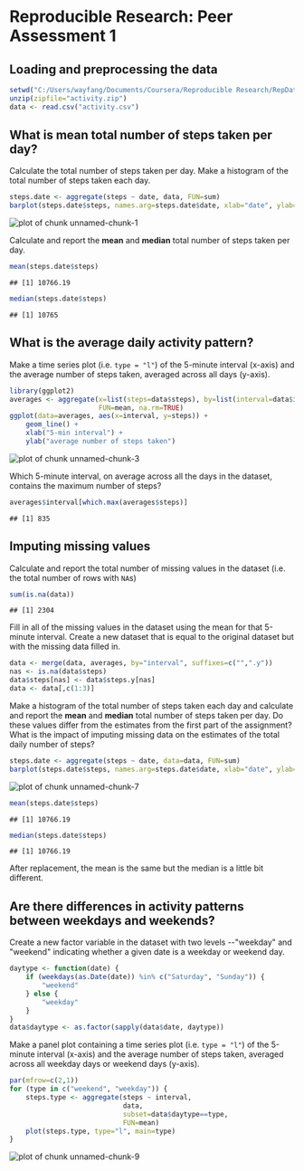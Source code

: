 # Reproducible Research: Peer Assessment 1

## Loading and preprocessing the data


```r
setwd("C:/Users/wayfang/Documents/Coursera/Reproducible Research/RepData_PeerAssessment1")
unzip(zipfile="activity.zip")
data <- read.csv("activity.csv")
```

## What is mean total number of steps taken per day?

Calculate the total number of steps taken per day.  Make a histogram of the total number of steps taken each day.

```r
steps.date <- aggregate(steps ~ date, data, FUN=sum)
barplot(steps.date$steps, names.arg=steps.date$date, xlab="date", ylab="steps")
```

![plot of chunk unnamed-chunk-1](figure/unnamed-chunk-1-1.png) 

Calculate and report the **mean** and **median** total number of steps taken per day.

```r
mean(steps.date$steps)
```

```
## [1] 10766.19
```

```r
median(steps.date$steps)
```

```
## [1] 10765
```

## What is the average daily activity pattern?

Make a time series plot (i.e. `type = "l"`) of the 5-minute interval (x-axis) and the average number of steps taken, averaged across all days (y-axis).

```r
library(ggplot2)
averages <- aggregate(x=list(steps=data$steps), by=list(interval=data$interval),
                      FUN=mean, na.rm=TRUE)
ggplot(data=averages, aes(x=interval, y=steps)) +
    geom_line() +
    xlab("5-min interval") +
    ylab("average number of steps taken")
```

![plot of chunk unnamed-chunk-3](figure/unnamed-chunk-3-1.png) 

Which 5-minute interval, on average across all the days in the dataset, contains the maximum number of steps?

```r
averages$interval[which.max(averages$steps)]
```

```
## [1] 835
```

## Imputing missing values

Calculate and report the total number of missing values in the dataset (i.e. the total number of rows with `NA`s)


```r
sum(is.na(data))
```

```
## [1] 2304
```

Fill in all of the missing values in the dataset using the mean for that 5-minute interval.  Create a new dataset that is equal to the original dataset but with the missing data filled in.


```r
data <- merge(data, averages, by="interval", suffixes=c("",".y"))
nas <- is.na(data$steps)
data$steps[nas] <- data$steps.y[nas]
data <- data[,c(1:3)]
```

Make a histogram of the total number of steps taken each day and calculate and report the **mean** and **median** total number of steps taken per day. Do these values differ from the estimates from the first part of the assignment? What is the impact of imputing missing data on the estimates of the total daily number of steps?


```r
steps.date <- aggregate(steps ~ date, data=data, FUN=sum)
barplot(steps.date$steps, names.arg=steps.date$date, xlab="date", ylab="steps")
```

![plot of chunk unnamed-chunk-7](figure/unnamed-chunk-7-1.png) 

```r
mean(steps.date$steps)
```

```
## [1] 10766.19
```

```r
median(steps.date$steps)
```

```
## [1] 10766.19
```

After replacement, the mean is the same but the median is a little bit different.

## Are there differences in activity patterns between weekdays and weekends?

Create a new factor variable in the dataset with two levels --"weekday" and "weekend" indicating whether a given date is a weekday or weekend day.


```r
daytype <- function(date) {
    if (weekdays(as.Date(date)) %in% c("Saturday", "Sunday")) {
        "weekend"
    } else {
        "weekday"
    }
}
data$daytype <- as.factor(sapply(data$date, daytype))
```

Make a panel plot containing a time series plot (i.e. `type = "l"`) of the 5-minute interval (x-axis) and the average number of steps taken, averaged across all weekday days or weekend days (y-axis).


```r
par(mfrow=c(2,1))
for (type in c("weekend", "weekday")) {
    steps.type <- aggregate(steps ~ interval,
                            data,
                            subset=data$daytype==type,
                            FUN=mean)
    plot(steps.type, type="l", main=type)
}
```

![plot of chunk unnamed-chunk-9](figure/unnamed-chunk-9-1.png) 
